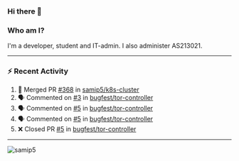 ### Hi there 👋

### Who am I?
I'm a developer, student and IT-admin. I also administer AS213021.

---
### :zap: Recent Activity
<!--START_SECTION:activity-->
1. 🎉 Merged PR [#368](https://github.com/samip5/k8s-cluster/pull/368) in [samip5/k8s-cluster](https://github.com/samip5/k8s-cluster)
2. 🗣 Commented on [#3](https://github.com/bugfest/tor-controller/issues/3) in [bugfest/tor-controller](https://github.com/bugfest/tor-controller)
3. 🗣 Commented on [#5](https://github.com/bugfest/tor-controller/issues/5) in [bugfest/tor-controller](https://github.com/bugfest/tor-controller)
4. 🗣 Commented on [#5](https://github.com/bugfest/tor-controller/issues/5) in [bugfest/tor-controller](https://github.com/bugfest/tor-controller)
5. ❌ Closed PR [#5](https://github.com/bugfest/tor-controller/pull/5) in [bugfest/tor-controller](https://github.com/bugfest/tor-controller)
<!--END_SECTION:activity-->
---

<img align="center" src="https://github-readme-stats.vercel.app/api?username=samip5&show_icons=true" alt="samip5" />
